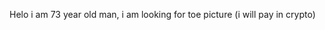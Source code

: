 
Helo i am 73 year old man, i am looking for toe picture (i will pay in crypto)

<!---
GhostyCake/GhostyCake is a ✨ special ✨ repository because its `README.md` (this file) appears on your GitHub profile.
You can click the Preview link to take a look at your changes.
--->
